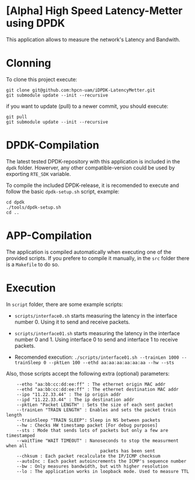 [Alpha] High Speed Latency-Metter using DPDK 
=================

This application allows to measure the network's Latency and Bandwith.

Clonning
=================
To clone this project execute:

````
git clone git@github.com:hpcn-uam/iDPDK-LatencyMetter.git
git submodule update --init --recursive
````

if you want to update (pull) to a newer commit, you should execute:

````
git pull
git submodule update --init --recursive
````

DPDK-Compilation
=================
The latest tested DPDK-repository with this application is included in the `dpdk` folder.
Howerver, any other compatible-version could be used by exporting `RTE_SDK` variable.

To compile the included DPDK-release, it is recomended to execute and follow the basic `dpdk-setup.sh` script, example:

````
cd dpdk
./tools/dpdk-setup.sh
cd ..
````

APP-Compilation
=================
The application is compiled automatically when executing one of the provided scripts.
If you prefere to compile it manually, in the `src` folder there is a `Makefile` to do so.

Execution
=================
In `script` folder, there are some example scripts:

- `scripts/interface0.sh` starts measuring the latency in the interface number 0. Using it to send and receive packets.
- `scripts/interface01.sh` starts measuring the latency in the interface number 0 and 1. Using interface 0 to send and interface 1 to receive packets.

- Recomended execution: `./scripts/interface01.sh --trainLen 1000 --trainSleep 0 --pktLen 100 --ethd aa:aa:aa:aa:aa:aa --hw --sts`

Also, those scripts accept the following extra (optional) parameters:

````
    --etho "aa:bb:cc:dd:ee:ff" : The ethernet origin MAC addr                
    --ethd "aa:bb:cc:dd:ee:ff" : The ethernet destination MAC addr           
    --ipo "11.22.33.44" : The ip origin addr                                 
    --ipd "11.22.33.44" : The ip destination addr                            
    --pktLen "Packet LENGTH" : Sets the size of each sent packet             
    --trainLen "TRAIN LENGTH" : Enables and sets the packet train length     
    --trainSleep "TRAIN SLEEP": Sleep in NS between packets                  
    --hw : Checks HW timestamp packet [For debug purposes]                     
    --sts : Mode that sends lots of packets but only a few are timestamped     
    --waitTime "WAIT TIMEOUT" : Nanoseconds to stop the measurment when all  
                                    packets has been sent                      
    --chksum : Each packet recalculate the IP/ICMP checksum                    
    --autoInc : Each packet autoincrements the ICMP's sequence number          
    --bw : Only measures bandwidth, but with higher resolution                 
    --lo : The application works in loopback mode. Used to measure TTL
````
